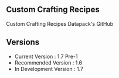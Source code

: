 ## Custom Crafting Recipes
 Custom Crafting Recipes Datapack's GitHub

## Versions
- Current Version : 1.7 Pre-1
- Recommended Version : 1.6
- In Development Version : 1.7
